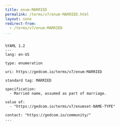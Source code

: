 ```yaml
---
title: enum-MARRIED
permalink: /terms/v7/enum-MARRIED.html
layout: none
redirect-from:
  - /terms/v7/enum-MARRIED
...
```


```

%YAML 1.2
---
lang: en-US

type: enumeration

uri: https://gedcom.io/terms/v7/enum-MARRIED

standard tag: MARRIED

specification:
  - Married name, assumed as part of marriage.

value of:
  - "https://gedcom.io/terms/v7/enumset-NAME-TYPE"

contact: "https://gedcom.io/community/"
...

```
